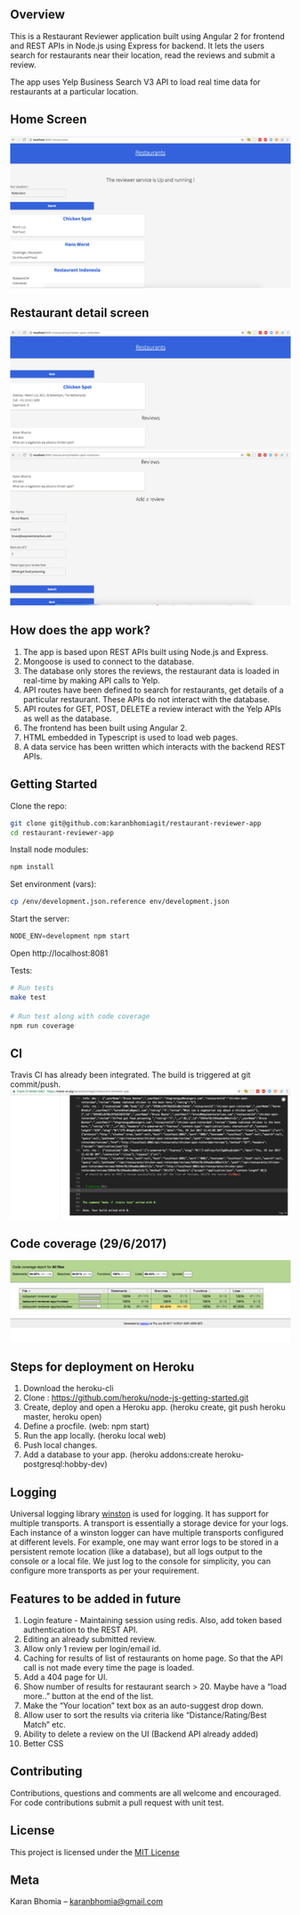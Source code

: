 ## Overview

This is a Restaurant Reviewer application built using Angular 2 for frontend and REST APIs in Node.js using Express for backend.
It lets the users search for restaurants near their location, read the reviews and submit a review.

The app uses Yelp Business Search V3 API to load real time data for restaurants at a particular location.

## Home Screen
![Home screen](/static/images/home.png?raw=true)

## Restaurant detail screen
![Restaurant detail](/static/images/restaurant.png?raw=true)
![Restaurant reviews](/static/images/restaurant-2.png?raw=true)

## How does the app work?
1. The app is based upon REST APIs built using Node.js and Express.
  1. Mongoose is used to connect to the database.
  2. The database only stores the reviews, the restaurant data is loaded in real-time by making API calls to Yelp.
  3. API routes have been defined to search for restaurants, get details of a particular restaurant. These APIs do not interact with the database.
  4. API routes for GET, POST, DELETE a review interact with the Yelp APIs as well as the database.
2. The frontend has been built using Angular 2.
  1. HTML embedded in Typescript is used to load web pages.
  2. A data service has been written which interacts with the backend REST APIs.

## Getting Started

Clone the repo:
```sh
git clone git@github.com:karanbhomiagit/restaurant-reviewer-app
cd restaurant-reviewer-app
```

Install node modules:
```js
npm install
```

Set environment (vars):
```sh
cp /env/development.json.reference env/development.json
```

Start the server:
```js
NODE_ENV=development npm start
```

Open http://localhost:8081


Tests:
```sh
# Run tests
make test

# Run test along with code coverage
npm run coverage
```

## CI

Travis CI has already been integrated. The build is triggered at git commit/push.
![CI](/static/images/travis.png?raw=true)

## Code coverage (29/6/2017)
![Code Coverage](/static/images/codeCoverage.png?raw=true)

## Steps for deployment on Heroku

1. Download the heroku-cli
2. Clone : https://github.com/heroku/node-js-getting-started.git
3. Create, deploy and open a Heroku app. (heroku create, git push heroku master, heroku open)
4. Define a procfile. (web: npm start)
5. Run the app locally. (heroku local web)
6. Push local changes.
7. Add a database to your app. (heroku addons:create heroku-postgresql:hobby-dev)

## Logging

Universal logging library [winston](https://www.npmjs.com/package/winston) is used for logging. It has support for multiple transports.  A transport is essentially a storage device for your logs. Each instance of a winston logger can have multiple transports configured at different levels. For example, one may want error logs to be stored in a persistent remote location (like a database), but all logs output to the console or a local file. We just log to the console for simplicity, you can configure more transports as per your requirement.

## Features to be added in future

1. Login feature - Maintaining session using redis. Also, add token based authentication to the REST API.
2. Editing an already submitted review.
3. Allow only 1 review per login/email id.
4. Caching for results of list of restaurants on home page. So that the API call is not made every time the page is loaded.
5. Add a 404 page for UI.
6. Show number of results for restaurant search > 20. Maybe have a “load more..” button at the end of the list.
7. Make the “Your location” text box as an auto-suggest drop down.
8. Allow user to sort the results via criteria like “Distance/Rating/Best Match” etc.
9. Ability to delete a review on the UI (Backend API already added)
10. Better CSS

## Contributing

Contributions, questions and comments are all welcome and encouraged. For code contributions submit a pull request with unit test.

## License

This project is licensed under the [MIT License](https://github.com/karanbhomiagit/restaurant-reviewer-app/blob/master/LICENSE)

## Meta

Karan Bhomia – karanbhomia@gmail.com

